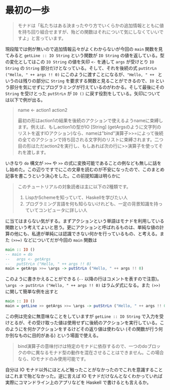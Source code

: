 # 最初の一歩

> モナドは「私たちはある決まったやり方でいくらかの追加情報とともに値を持ち回り組合せますが、殆どの関数はそれについて気にしなくていいですよ」と言っています。

現段階では例が無いので追加情報云々がよくわからないが今回の `main` 関数を見てみると `getLine :: IO String` という関数が `IO String` の値を返している。型の変化としてはこの `IO String` の値を矢印 `<-` を通して `args` が受けとり `IO String` の `String` 部分だけとなっている。そして、それを後続の式 `putStrLn ("Hello, " ++ args !! 0)` にこのように渡すことになるが、`"Hello, " ++ ` というのは残りの部分に `String` を要求する関数と見ることができるので、`IO` という部分を気にせずにプログラミングが行えているのがわかる。そして最後にその `String` を受けとった `putStrLn` が `IO ()` に戻す役割をしている。矢印については以下で例が出る。

> name <- action1
> action2
>
> 最初の形はaction1の結果を後続のアクションで使えるようnameに束縛します。例えば、もしaction1の型がIO [String] (getArgsのように文字列のリストを返すIOアクション)なら、nameは"bind"演算子>>=によって後続の全てのアクションで持ち回される文字列のリストに束縛されます。二つ目の形はただaction2を実行し、もしあれば次の行に>>演算子を使ってそれを渡します。

いきなり `do` 構文が `>>=` や `>>` の式に変換可能であることの例なども無しに話をし始めた。この辺りですでにこの文章を読むのが不安になったので、このまとめ記事を書こうという決心をした。この前提知識は明らかに

> このチュートリアルの対象読者は主に以下の2種類です。
>   1. LispかSchemeを知っていて、Haskellを学びたい人
>   2. プログラミング言語を何も知らないけれども、一定の背景知識を持っていてコンピュータに詳しい人

に当てはまらない気がする。まずアクションという単語はモナドを利用している関数という考えてよいと思う。更にアクションと呼ばれるものは、単純な値の計算の他にも、私達が単純には認識できない何かを行っているもの、と考える。また `(>>=)` などについてだが今回の `main` 関数は

```haskell
main :: IO ()
-- main = do
--   args <- getArgs
--   putStrLn ("Hello, " ++ args !! 0)
main = getArgs >>= \args -> putStrLn ("Hello, " ++ args !! 0)
```

このように書きかえることができる (`--` 以降の行はコメントを表すので注意)。 `\args -> putStrLn ("Hello, " ++ args !! 0)` はラムダ式になる。また `(>>)` に関して簡単な例を出すと

```haskell
main :: IO ()
main = getLine >> getArgs >>= \args -> putStrLn ("Hello, " ++ args !! 0)
```

この例は完全に無意味なことをしていますが `getLine :: IO String` で入力を受けとるが、その受け取った値は使用せずに後続のアクションを実行している。このようにを何かアクションをするけどその返り値は使わない (その関数が行う何か別なものに目的がある) という場面で使える。

> bind演算子の意味付けは特定のモナドに依存するので、一つのdoブロックの中に異なるモナド型の動作を混在させることはできません。この場合なら、IOモナドのみ使用可能です。

自分は IO モナド以外にほとんど触ったことがなかったのでこれを意識することはこれまで殆どなかった。逆に言えば IO モナドだけなんとなくわかっていれば実際にコマンドライン上のアプリなどを Haskell で書けるとも言えるか。
